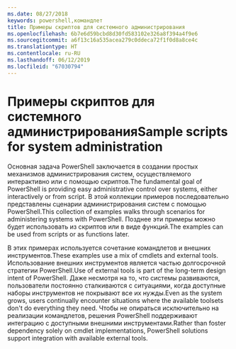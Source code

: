 ```yaml
---
ms.date: 08/27/2018
keywords: powershell,командлет
title: Примеры скриптов для системного администрирования
ms.openlocfilehash: 6b7e6d59bcbd8d30fd583102e326a8f394a4f9e6
ms.sourcegitcommit: a6f13c16a535acea279c0ddeca72f1f0d8a8ce4c
ms.translationtype: HT
ms.contentlocale: ru-RU
ms.lasthandoff: 06/12/2019
ms.locfileid: "67030794"
---
```

# <a name="sample-scripts-for-system-administration"></a><span data-ttu-id="39008-103">Примеры скриптов для системного администрирования</span><span class="sxs-lookup"><span data-stu-id="39008-103">Sample scripts for system administration</span></span>

<span data-ttu-id="39008-104">Основная задача PowerShell заключается в создании простых механизмов администрирования систем, осуществляемого интерактивно или с помощью скриптов.</span><span class="sxs-lookup"><span data-stu-id="39008-104">The fundamental goal of PowerShell is providing easy administrative control over systems, either interactively or from script.</span></span> <span data-ttu-id="39008-105">В этой коллекции примеров последовательно представлены сценарии администрирования систем с помощью PowerShell.</span><span class="sxs-lookup"><span data-stu-id="39008-105">This collection of examples walks through scenarios for administering systems with PowerShell.</span></span> <span data-ttu-id="39008-106">Позднее эти примеры можно будет использовать из скриптов или в виде функций.</span><span class="sxs-lookup"><span data-stu-id="39008-106">The examples can be used from scripts or as functions later.</span></span>

<span data-ttu-id="39008-107">В этих примерах используется сочетание командлетов и внешних инструментов.</span><span class="sxs-lookup"><span data-stu-id="39008-107">These examples use a mix of cmdlets and external tools.</span></span> <span data-ttu-id="39008-108">Использование внешних инструментов является частью долгосрочной стратегии PowerShell.</span><span class="sxs-lookup"><span data-stu-id="39008-108">Use of external tools is part of the long-term design intent of PowerShell.</span></span> <span data-ttu-id="39008-109">Даже несмотря на то, что системы развиваются, пользователи постоянно сталкиваются с ситуациями, когда доступные наборы инструментов не покрывают все их нужды.</span><span class="sxs-lookup"><span data-stu-id="39008-109">Even as the system grows, users continually encounter situations where the available toolsets don't do everything they need.</span></span> <span data-ttu-id="39008-110">Чтобы не опираться исключительно на реализации командлетов, решения PowerShell поддерживают интеграцию с доступными внешними инструментами.</span><span class="sxs-lookup"><span data-stu-id="39008-110">Rather than foster dependency solely on cmdlet implementations, PowerShell solutions support integration with available external tools.</span></span>
